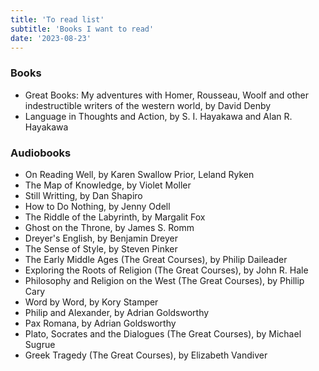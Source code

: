 ```yaml
---
title: 'To read list'
subtitle: 'Books I want to read'
date: '2023-08-23'
---
```


### Books

- Great Books: My adventures with Homer, Rousseau, Woolf and other indestructible writers of the western world, by David Denby
- Language in Thoughts and Action, by S. I. Hayakawa and Alan R. Hayakawa
 

### Audiobooks

- On Reading Well, by Karen Swallow Prior, Leland Ryken
- The Map of Knowledge, by Violet Moller
- Still Writting, by Dan Shapiro
- How to Do Nothing, by Jenny Odell
- The Riddle of the Labyrinth, by Margalit Fox
- Ghost on the Throne, by James S. Romm
- Dreyer's English, by Benjamin Dreyer
- The Sense of Style, by Steven Pinker
- The Early Middle Ages (The Great Courses), by Philip Daileader
- Exploring the Roots of Religion (The Great Courses), by John R. Hale
- Philosophy and Religion on the West (The Great Courses), by Phillip Cary
- Word by Word, by Kory Stamper
- Philip and Alexander, by Adrian Goldsworthy
- Pax Romana, by Adrian Goldsworthy
- Plato, Socrates and the Dialogues (The Great Courses), by Michael Sugrue
- Greek Tragedy (The Great Courses), by Elizabeth Vandiver
